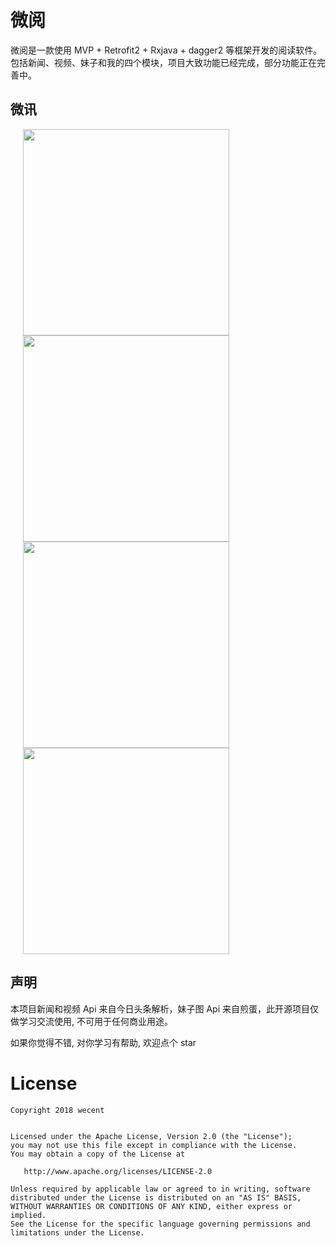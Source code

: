 # 微阅

微阅是一款使用 MVP + Retrofit2 + Rxjava + dagger2 等框架开发的阅读软件。包括新闻、视频、妹子和我的四个模块，项目大致功能已经完成，部分功能正在完善中。

## 微讯

<img src="screenshots/app.gif" width="330" hspace="20" />

<img src="screenshots/news.gif" width="330" hspace="20" />

<img src="screenshots/video.gif" width="330" hspace="20" />

<img src="screenshots/belle.gif" width="330"  hspace="20">



## 声明
本项目新闻和视频 Api 来自今日头条解析，妹子图 Api 来自煎蛋，此开源项目仅做学习交流使用, 不可用于任何商业用途。

如果你觉得不错, 对你学习有帮助, 欢迎点个 star

License
=======

    Copyright 2018 wecent


    Licensed under the Apache License, Version 2.0 (the "License");
    you may not use this file except in compliance with the License.
    You may obtain a copy of the License at

       http://www.apache.org/licenses/LICENSE-2.0

    Unless required by applicable law or agreed to in writing, software
    distributed under the License is distributed on an "AS IS" BASIS,
    WITHOUT WARRANTIES OR CONDITIONS OF ANY KIND, either express or implied.
    See the License for the specific language governing permissions and
    limitations under the License.


